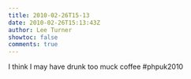 ```yaml
---
title: 2010-02-26T15-13
date: 2010-02-26T15:13:43Z
author: Lee Turner
showtoc: false
comments: true
---
```


I think I may have drunk too muck coffee #phpuk2010

